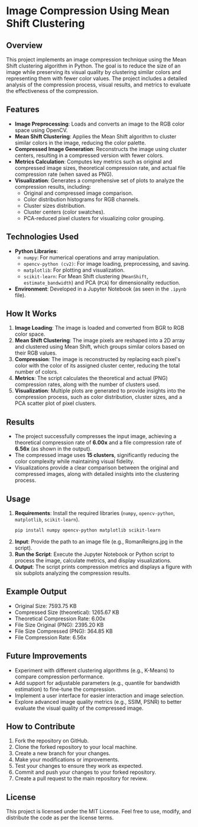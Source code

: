 # Image Compression Using Mean Shift Clustering

## Overview  
This project implements an image compression technique using the Mean Shift clustering algorithm in Python. The goal is to reduce the size of an image while preserving its visual quality by clustering similar colors and representing them with fewer color values. The project includes a detailed analysis of the compression process, visual results, and metrics to evaluate the effectiveness of the compression.

## Features  
- **Image Preprocessing**: Loads and converts an image to the RGB color space using OpenCV.  
- **Mean Shift Clustering**: Applies the Mean Shift algorithm to cluster similar colors in the image, reducing the color palette.  
- **Compressed Image Generation**: Reconstructs the image using cluster centers, resulting in a compressed version with fewer colors.  
- **Metrics Calculation**: Computes key metrics such as original and compressed image sizes, theoretical compression rate, and actual file compression rate (when saved as PNG).  
- **Visualization**: Generates a comprehensive set of plots to analyze the compression results, including:  
  - Original and compressed image comparison.  
  - Color distribution histograms for RGB channels.  
  - Cluster sizes distribution.  
  - Cluster centers (color swatches).  
  - PCA-reduced pixel clusters for visualizing color grouping.  

## Technologies Used  
- **Python Libraries**:  
  - `numpy`: For numerical operations and array manipulation.  
  - `opencv-python (cv2)`: For image loading, preprocessing, and saving.  
  - `matplotlib`: For plotting and visualization.  
  - `scikit-learn`: For Mean Shift clustering (`MeanShift`, `estimate_bandwidth`) and PCA (`PCA`) for dimensionality reduction.  
- **Environment**: Developed in a Jupyter Notebook (as seen in the `.ipynb` file).  

## How It Works  
1. **Image Loading**: The image is loaded and converted from BGR to RGB color space.  
2. **Mean Shift Clustering**: The image pixels are reshaped into a 2D array and clustered using Mean Shift, which groups similar colors based on their RGB values.  
3. **Compression**: The image is reconstructed by replacing each pixel's color with the color of its assigned cluster center, reducing the total number of colors.  
4. **Metrics**: The script calculates the theoretical and actual (PNG) compression rates, along with the number of clusters used.  
5. **Visualization**: Multiple plots are generated to provide insights into the compression process, such as color distribution, cluster sizes, and a PCA scatter plot of pixel clusters.  

## Results  
- The project successfully compresses the input image, achieving a theoretical compression rate of **6.00x** and a file compression rate of **6.56x** (as shown in the output).  
- The compressed image uses **15 clusters**, significantly reducing the color complexity while maintaining visual fidelity.  
- Visualizations provide a clear comparison between the original and compressed images, along with detailed insights into the clustering process.  

## Usage  
1. **Requirements**: Install the required libraries (`numpy`, `opencv-python`, `matplotlib`, `scikit-learn`).  
   ```bash
   pip install numpy opencv-python matplotlib scikit-learn

2. **Input**: Provide the path to an image file (e.g., RomanReigns.jpg in the script).
3. **Run the Script**: Execute the Jupyter Notebook or Python script to process the image, calculate metrics, and display visualizations.
4. **Output**: The script prints compression metrics and displays a figure with six subplots analyzing the compression results.

## Example Output
- Original Size: 7593.75 KB
- Compressed Size (theoretical): 1265.67 KB
- Theoretical Compression Rate: 6.00x
- File Size Original (PNG): 2395.20 KB
- File Size Compressed (PNG): 364.85 KB
- File Compression Rate: 6.56x

## Future Improvements
- Experiment with different clustering algorithms (e.g., K-Means) to compare compression performance.
- Add support for adjustable parameters (e.g., quantile for bandwidth estimation) to fine-tune the compression.
- Implement a user interface for easier interaction and image selection.
- Explore advanced image quality metrics (e.g., SSIM, PSNR) to better evaluate the visual quality of the compressed image.

## How to Contribute
1. Fork the repository on GitHub.
2. Clone the forked repository to your local machine.
3. Create a new branch for your changes.
4. Make your modifications or improvements.
5. Test your changes to ensure they work as expected.
6. Commit and push your changes to your forked repository.
7. Create a pull request to the main repository for review.

## License
This project is licensed under the MIT License. Feel free to use, modify, and distribute the code as per the license terms.
